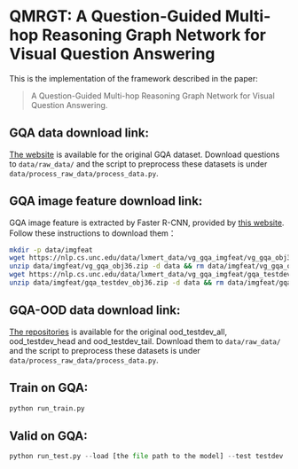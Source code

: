 # QMRGT: A Question-Guided Multi-hop Reasoning Graph Network for Visual Question Answering
This is the implementation of the framework described in the paper:
> A Question-Guided Multi-hop Reasoning Graph Network for Visual Question Answering.

## GQA data download link:
[The website](https://cs.stanford.edu/people/dorarad/gqa/download.html) is available for the original GQA dataset. Download questions to `data/raw_data/` and the script to preprocess these datasets is under `data/process_raw_data/process_data.py`.

## GQA image feature download link:
GQA image feature is extracted by Faster R-CNN, provided by [this website](https://nlp.cs.unc.edu/data/lxmert_data/vg_gqa_imgfeat). Follow these instructions to download them：
```bash
mkdir -p data/imgfeat
wget https://nlp.cs.unc.edu/data/lxmert_data/vg_gqa_imgfeat/vg_gqa_obj36.zip -P data/vg_gqa_imgfeat
unzip data/imgfeat/vg_gqa_obj36.zip -d data && rm data/imgfeat/vg_gqa_obj36.zip
wget https://nlp.cs.unc.edu/data/lxmert_data/vg_gqa_imgfeat/gqa_testdev_obj36.zip -P data/vg_gqa_imgfeat
unzip data/imgfeat/gqa_testdev_obj36.zip -d data && rm data/imgfeat/gqa_testdev_obj36.zip
```
## GQA-OOD data download link:
[The repositories](https://github.com/gqa-ood/GQA-OOD) is available for the original ood_testdev_all, ood_testdev_head and ood_testdev_tail. Download them to `data/raw_data/` and the script to preprocess these datasets is under `data/process_raw_data/process_data.py`.

## Train on GQA:
```python
python run_train.py
```

## Valid on GQA:
```python
python run_test.py --load [the file path to the model] --test testdev
```
